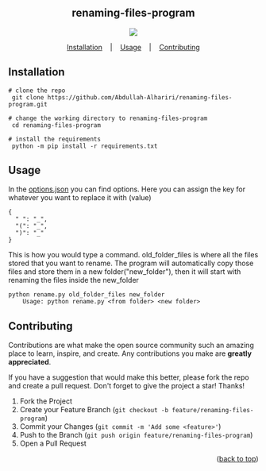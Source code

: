 <p align=center>
  <h2 align="center"> renaming-files-program </h2>
</p>

<p align="center">
 <a  align="center" target="_blank" href="https://www.python.org/downloads/" title="Python version"><img src="https://img.shields.io/badge/python-%3E=_3.10.5-green.svg"></a>
</p>

<p align="center">
  <a href="#installation">Installation</a>
  &nbsp;&nbsp;&nbsp;|&nbsp;&nbsp;&nbsp;
  <a href="#usage">Usage</a>
  &nbsp;&nbsp;&nbsp;|&nbsp;&nbsp;&nbsp;
  <a href="#contributing">Contributing</a>
</p>

## Installation

```console
# clone the repo
 git clone https://github.com/Abdullah-Alhariri/renaming-files-program.git

# change the working directory to renaming-files-program
 cd renaming-files-program

# install the requirements
 python -m pip install -r requirements.txt
```

## Usage

In the [options.json](https://github.com/Abdullah-Alhariri/renaming-files-program/blob/main/options.json) you can find options. Here you can assign the key for whatever you want to replace it with (value)

```console
{
  " ": "_",
  "(": "_",
  ")": "_"
}
```

This is how you would type a command. old_folder_files is where all the files stored that you want to rename. The program will automatically copy those files and store them in a new folder("new_folder"), then it will start with renaming the files inside the new_folder

```console
python rename.py old_folder_files new_folder
    Usage: python rename.py <from folder> <new folder>
```

## Contributing

Contributions are what make the open source community such an amazing place to learn, inspire, and create. Any contributions you make are **greatly appreciated**.

If you have a suggestion that would make this better, please fork the repo and create a pull request.
Don't forget to give the project a star! Thanks!

1. Fork the Project
2. Create your Feature Branch (`git checkout -b feature/renaming-files-program`)
3. Commit your Changes (`git commit -m 'Add some <feature>'`)
4. Push to the Branch (`git push origin feature/renaming-files-program`)
5. Open a Pull Request

<p align="right">(<a href="#readme-top">back to top</a>)</p>
